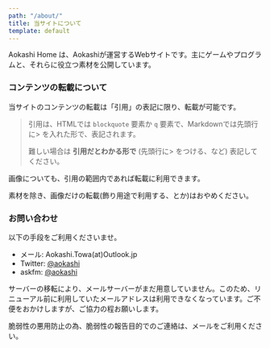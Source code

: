 ```yaml
---
path: "/about/"
title: 当サイトについて
template: default
---
```


Aokashi Home は、Aokashiが運営するWebサイトです。主にゲームやプログラムと、それらに役立つ素材を公開しています。

### コンテンツの転載について

当サイトのコンテンツの転載は「引用」の表記に限り、転載が可能です。

> 引用は、HTMLでは <code>blockquote</code> 要素か <code>q</code> 要素で、Markdownでは先頭行に> を入れた形で、表記されます。
>
> 難しい場合は **引用だとわかる形で** (先頭行に> をつける、など) 表記してください。

画像についても、引用の範囲内であれば転載に利用できます。

<aside class="note is-warn">
  <p>素材を除き、画像だけの転載(飾り用途で利用する、とか)はおやめください。</p>
</aside>

### お問い合わせ

以下の手段をご利用くださいませ。

 - メール: Aokashi.Towa(at)Outlook.jp
 - Twitter: <a href="https://twitter.com/aokashi" title="Aokashi(あおかし)(@aokashi)">@aokashi</a>
 - askfm: <a href="https://ask.fm/aokashi" title="Aokashi(@aokashi)">@aokashi</a>

<aside class="note is-notice"> <p>サーバーの移転により、メールサーバーがまだ用意していません。このため、リニューアル前に利用していたメールアドレスは利用できなくなっています。ご不便をおかけしますが、ご協力の程お願いします。</p> </aside>

<aside class="note is-warn"> <p>脆弱性の悪用防止の為、脆弱性の報告目的でのご連絡は、メールをご利用ください。</p> </aside>
